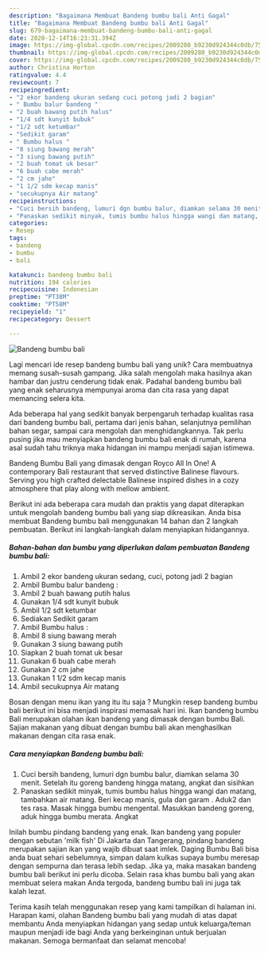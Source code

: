 ```yaml
---
description: "Bagaimana Membuat Bandeng bumbu bali Anti Gagal"
title: "Bagaimana Membuat Bandeng bumbu bali Anti Gagal"
slug: 679-bagaimana-membuat-bandeng-bumbu-bali-anti-gagal
date: 2020-12-14T16:23:31.394Z
image: https://img-global.cpcdn.com/recipes/2009280_b9230d924344c0db/751x532cq70/bandeng-bumbu-bali-foto-resep-utama.jpg
thumbnail: https://img-global.cpcdn.com/recipes/2009280_b9230d924344c0db/751x532cq70/bandeng-bumbu-bali-foto-resep-utama.jpg
cover: https://img-global.cpcdn.com/recipes/2009280_b9230d924344c0db/751x532cq70/bandeng-bumbu-bali-foto-resep-utama.jpg
author: Christina Horton
ratingvalue: 4.4
reviewcount: 7
recipeingredient:
- "2 ekor bandeng ukuran sedang cuci potong jadi 2 bagian"
- " Bumbu balur bandeng "
- "2 buah bawang putih halus"
- "1/4 sdt kunyit bubuk"
- "1/2 sdt ketumbar"
- "Sedikit garam"
- " Bumbu halus "
- "8 siung bawang merah"
- "3 siung bawang putih"
- "2 buah tomat uk besar"
- "6 buah cabe merah"
- "2 cm jahe"
- "1 1/2 sdm kecap manis"
- "secukupnya Air matang"
recipeinstructions:
- "Cuci bersih bandeng, lumuri dgn bumbu balur, diamkan selama 30 menit. Setelah itu goreng bandeng hingga matang, angkat dan sisihkan"
- "Panaskan sedikit minyak, tumis bumbu halus hingga wangi dan matang, tambahkan air matang. Beri kecap manis, gula dan garam . Aduk2 dan tes rasa. Masak hingga bumbu mengental. Masukkan bandeng goreng, aduk hingga bumbu merata. Angkat"
categories:
- Resep
tags:
- bandeng
- bumbu
- bali

katakunci: bandeng bumbu bali 
nutrition: 194 calories
recipecuisine: Indonesian
preptime: "PT38M"
cooktime: "PT58M"
recipeyield: "1"
recipecategory: Dessert

---
```



![Bandeng bumbu bali](https://img-global.cpcdn.com/recipes/2009280_b9230d924344c0db/751x532cq70/bandeng-bumbu-bali-foto-resep-utama.jpg)

Lagi mencari ide resep bandeng bumbu bali yang unik? Cara membuatnya memang susah-susah gampang. Jika salah mengolah maka hasilnya akan hambar dan justru cenderung tidak enak. Padahal bandeng bumbu bali yang enak seharusnya mempunyai aroma dan cita rasa yang dapat memancing selera kita.

Ada beberapa hal yang sedikit banyak berpengaruh terhadap kualitas rasa dari bandeng bumbu bali, pertama dari jenis bahan, selanjutnya pemilihan bahan segar, sampai cara mengolah dan menghidangkannya. Tak perlu pusing jika mau menyiapkan bandeng bumbu bali enak di rumah, karena asal sudah tahu triknya maka hidangan ini mampu menjadi sajian istimewa.

Bandeng Bumbu Bali yang dimasak dengan Royco All In One! A contemporary Bali restaurant that served distinctive Balinese flavours. Serving you high crafted delectable Balinese inspired dishes in a cozy atmosphere that play along with mellow ambient.


Berikut ini ada beberapa cara mudah dan praktis yang dapat diterapkan untuk mengolah bandeng bumbu bali yang siap dikreasikan. Anda bisa membuat Bandeng bumbu bali menggunakan 14 bahan dan 2 langkah pembuatan. Berikut ini langkah-langkah dalam menyiapkan hidangannya.

<!--inarticleads1-->

##### Bahan-bahan dan bumbu yang diperlukan dalam pembuatan Bandeng bumbu bali:

1. Ambil 2 ekor bandeng ukuran sedang, cuci, potong jadi 2 bagian
1. Ambil  Bumbu balur bandeng :
1. Ambil 2 buah bawang putih halus
1. Gunakan 1/4 sdt kunyit bubuk
1. Ambil 1/2 sdt ketumbar
1. Sediakan Sedikit garam
1. Ambil  Bumbu halus :
1. Ambil 8 siung bawang merah
1. Gunakan 3 siung bawang putih
1. Siapkan 2 buah tomat uk besar
1. Gunakan 6 buah cabe merah
1. Gunakan 2 cm jahe
1. Gunakan 1 1/2 sdm kecap manis
1. Ambil secukupnya Air matang


Bosan dengan menu ikan yang itu itu saja ? Mungkin resep bandeng bumbu bali berikut ini bisa menjadi inspirasi memasak hari ini. Ikan bandeng bumbu Bali merupakan olahan ikan bandeng yang dimasak dengan bumbu Bali. Sajian makanan yang dibuat dengan bumbu bali akan menghasilkan makanan dengan cita rasa enak. 

<!--inarticleads2-->

##### Cara menyiapkan Bandeng bumbu bali:

1. Cuci bersih bandeng, lumuri dgn bumbu balur, diamkan selama 30 menit. Setelah itu goreng bandeng hingga matang, angkat dan sisihkan
1. Panaskan sedikit minyak, tumis bumbu halus hingga wangi dan matang, tambahkan air matang. Beri kecap manis, gula dan garam . Aduk2 dan tes rasa. Masak hingga bumbu mengental. Masukkan bandeng goreng, aduk hingga bumbu merata. Angkat


Inilah bumbu pindang bandeng yang enak. Ikan bandeng yang populer dengan sebutan &#39;milk fish&#39; Di Jakarta dan Tangerang, pindang bandeng merupakan sajian ikan yang wajib dibuat saat imlek. Daging Bumbu Bali bisa anda buat sehari sebelumnya, simpan dalam kulkas supaya bumbu meresap dengan sempurna dan terasa lebih sedap. Jika ya, maka masakan bandeng bumbu bali berikut ini perlu dicoba. Selain rasa khas bumbu bali yang akan membuat selera makan Anda tergoda, bandeng bumbu bali ini juga tak kalah lezat. 

Terima kasih telah menggunakan resep yang kami tampilkan di halaman ini. Harapan kami, olahan Bandeng bumbu bali yang mudah di atas dapat membantu Anda menyiapkan hidangan yang sedap untuk keluarga/teman maupun menjadi ide bagi Anda yang berkeinginan untuk berjualan makanan. Semoga bermanfaat dan selamat mencoba!
